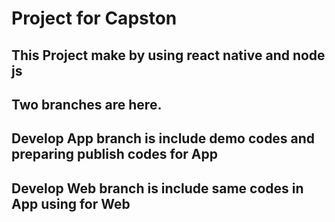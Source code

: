 # Project for Capston
## This Project make by using react native and node js 
## Two branches are here.
## Develop App branch is include demo codes and preparing publish codes for App 
## Develop Web branch is include same codes in App using for Web

